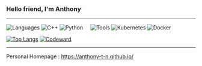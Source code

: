 ### Hello friend, I'm Anthony

---

![Languages](https://img.shields.io/static/v1?label=&message=Languages:&color=111&style=flat-square)
![C++](https://img.shields.io/static/v1?logo=C%2B%2B&label=&message=C%2B%2B&color=36465D&logoColor=AAA&style=flat-square&link=)
![Python](https://img.shields.io/static/v1?logo=Python&label=&message=Python&color=36465D&logoColor=AAA&style=flat-square&link=)
&nbsp;&nbsp;&nbsp;
![Tools](https://img.shields.io/static/v1?label=&message=Tools:&color=111&style=flat-square)
![Kubernetes](https://img.shields.io/static/v1?logo=Kubernetes&label=&message=Kubernetes&color=36465D&logoColor=AAA&style=flat-square)
![Docker](https://img.shields.io/static/v1?logo=Docker&label=&message=Docker&color=36465D&logoColor=AAA&style=flat-square)

[![Top Langs](https://github-readme-stats.vercel.app/api/top-langs/?username=Anthony-T-N&layout=compact)](https://github.com/Anthony-T-N/github-readme-stats)
[![Codeward](https://www.codewars.com/users/A-T-N/badges/large)](https://www.codewars.com/users/A-T-N)

---

Personal Homepage : https://anthony-t-n.github.io/ 

<!--
**Anthony-T-N/Anthony-T-N** is a ✨ _special_ ✨ repository because its `README.md` (this file) appears on your GitHub profile.

Here are some ideas to get you started:

- 🔭 I’m currently working on ...
- 🌱 I’m currently learning ...
- 👯 I’m looking to collaborate on ...
- 🤔 I’m looking for help with ...
- 💬 Ask me about ...
- 📫 How to reach me: ...
- 😄 Pronouns: ...
- ⚡ Fun fact: ...
-->
